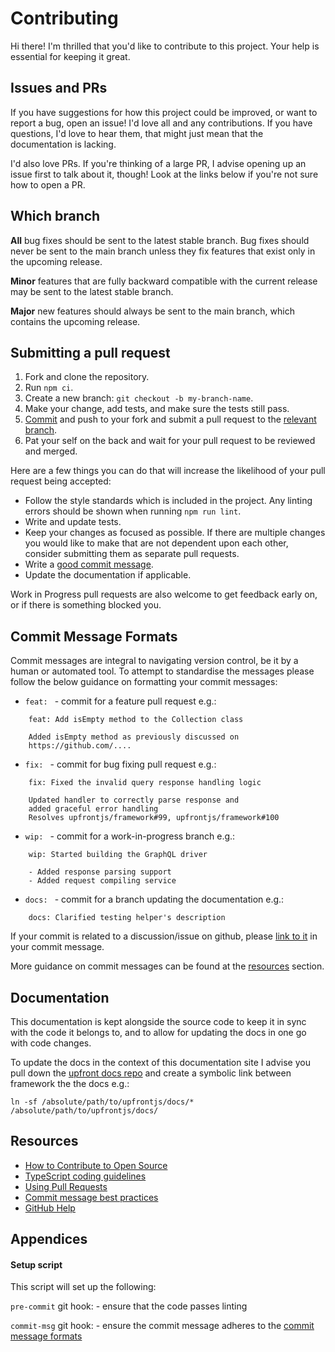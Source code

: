 # Contributing

Hi there! I'm thrilled that you'd like to contribute to this project. Your help is essential for keeping it great.

## Issues and PRs

If you have suggestions for how this project could be improved, or want to report a bug, open an issue! I'd love all and any contributions. If you have questions, I'd love to hear them, that might just mean that the documentation is lacking.

I'd also love PRs. If you're thinking of a large PR, I advise opening up an issue first to talk about it, though! Look at the links below if you're not sure how to open a PR.

## Which branch

**All** bug fixes should be sent to the latest stable branch. Bug fixes should never be sent to the main branch unless they fix features that exist only in the upcoming release.

**Minor** features that are fully backward compatible with the current release may be sent to the latest stable branch.

**Major** new features should always be sent to the main branch, which contains the upcoming release.

## Submitting a pull request

1. Fork and clone the repository.
2. Run `npm ci`.
5. Create a new branch: `git checkout -b my-branch-name`.
6. Make your change, add tests, and make sure the tests still pass.
7. [Commit](#commit-message-formats) and push to your fork and submit a pull request to the [relevant branch](#which-branch).
8. Pat your self on the back and wait for your pull request to be reviewed and merged.

Here are a few things you can do that will increase the likelihood of your pull request being accepted:

- Follow the style standards which is included in the project. Any linting errors should be shown when running `npm run lint`.
- Write and update tests.
- Keep your changes as focused as possible. If there are multiple changes you would like to make that are not dependent upon each other, consider submitting them as separate pull requests.
- Write a [good commit message](http://tbaggery.com/2008/04/19/a-note-about-git-commit-messages.html).
- Update the documentation if applicable.

Work in Progress pull requests are also welcome to get feedback early on, or if there is something blocked you.

## Commit Message Formats

Commit messages are integral to navigating version control, be it by a human or automated tool. To attempt to standardise the messages please follow the below guidance on formatting your commit messages:
 - `feat: ` - commit for a feature pull request e.g.:
```git
    feat: Add isEmpty method to the Collection class
    
    Added isEmpty method as previously discussed on
    https://github.com/....
```
 - `fix: ` - commit for bug fixing pull request e.g.:
```git
    fix: Fixed the invalid query response handling logic
    
    Updated handler to correctly parse response and
    added graceful error handling
    Resolves upfrontjs/framework#99, upfrontjs/framework#100
```
 - `wip: ` - commit for a work-in-progress branch e.g.:
```git
    wip: Started building the GraphQL driver
    
    - Added response parsing support
    - Added request compiling service
```
 - `docs: ` - commit for a branch updating the documentation e.g.:
```git
    docs: Clarified testing helper's description
```

If your commit is related to a discussion/issue on github, please [link to it](https://docs.github.com/en/github/managing-your-work-on-github/linking-a-pull-request-to-an-issue#linking-a-pull-request-to-an-issue-using-a-keyword) in your commit message.


More guidance on commit messages can be found at the [resources](#resources) section.

## Documentation

This documentation is kept alongside the source code to keep it in sync with the code it belongs to, and to allow for updating the docs in one go with code changes.

To update the docs in the context of this documentation site I advise you pull down the [upfront docs repo](https://github.com/upfrontjs/docs) and create a symbolic link between framework the the docs e.g.:
```shell
ln -sf /absolute/path/to/upfrontjs/docs/* /absolute/path/to/upfrontjs/docs/
```

## Resources

- [How to Contribute to Open Source](https://opensource.guide/how-to-contribute/)
- [TypeScript coding guidelines](https://github.com/microsoft/TypeScript/wiki/Coding-guidelines)
- [Using Pull Requests](https://help.github.com/articles/about-pull-requests/)
- [Commit message best practices](https://gist.github.com/robertpainsi/b632364184e70900af4ab688decf6f53)
- [GitHub Help](https://help.github.com)


## Appendices

#### Setup script

 This script will set up the following:

 `pre-commit` git hook:
    - ensure that the code passes linting

 `commit-msg` git hook:
    - ensure the commit message adheres to the [commit message formats](#commit-message-formats)
